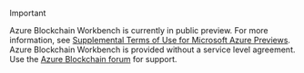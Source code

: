 > [!IMPORTANT]
> Azure Blockchain Workbench is currently in public preview.
> For more information, see [Supplemental Terms of Use for Microsoft Azure Previews](https://azure.microsoft.com/support/legal/preview-supplemental-terms/).
> Azure Blockchain Workbench is provided without a service level agreement. 
> Use the [Azure Blockchain forum](https://aka.ms/workbenchforum) for support.